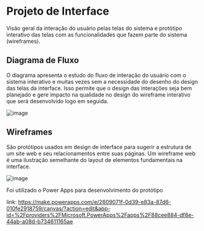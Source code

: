 
# Projeto de Interface


Visão geral da interação do usuário pelas telas do sistema e protótipo interativo das telas com as funcionalidades que fazem parte do sistema (wireframes).

## Diagrama de Fluxo

O diagrama apresenta o estudo do fluxo de interação do usuário com o sistema interativo e  muitas vezes sem a necessidade do desenho do design das telas da interface. Isso permite que o design das interações seja bem planejado e gere impacto na qualidade no design do wireframe interativo que será desenvolvido logo em seguida.

![image](https://github.com/hashtagluan/hashtagluan-pmv-ads-2024-1-e3-proj-mov-t6-pmv-ads-2024-1-e3-proj-Luan/assets/128554958/27c0689e-0640-42a0-8ecf-a7d3d6501597)


## Wireframes

São protótipos usados em design de interface para sugerir a estrutura de um site web e seu relacionamentos entre suas páginas. Um wireframe web é uma ilustração semelhante do layout de elementos fundamentais na interface.

 ![image](https://github.com/hashtagluan/hashtagluan-pmv-ads-2024-1-e3-proj-mov-t6-pmv-ads-2024-1-e3-proj-Luan/assets/128554958/d485baf2-4087-4cb3-a4b9-f0f9214c23e9)

 Foi utilizado o Power Apps para desenvolvimento do protótipo

 link: https://make.powerapps.com/e/2609071f-0d39-e83a-87d6-010fe2918759/canvas/?action=edit&app-id=%2Fproviders%2FMicrosoft.PowerApps%2Fapps%2F88cee884-df8e-44ab-a08d-b734611165ae
 
